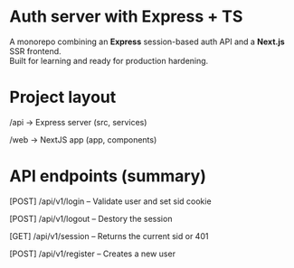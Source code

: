 # Auth server with Express + TS

A monorepo combining an **Express** session-based auth API and a **Next.js** SSR frontend.  
Built for learning and ready for production hardening.

# Project layout

/api -> Express server (src, services)

/web -> NextJS app (app, components)

# API endpoints (summary)

[POST] /api/v1/login – Validate user and set sid cookie

[POST] /api/v1/logout – Destory the session

[GET] /api/v1/session – Returns the current sid or 401

[POST] /api/v1/register – Creates a new user
